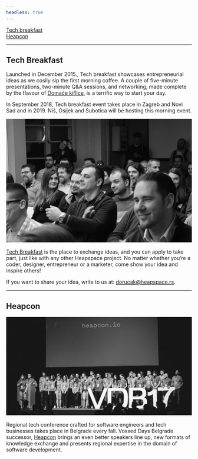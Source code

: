 ```yaml
---
headless: true
---
```


[Tech breakfast](#tech-breakfast)<br>
[Heapcon](#heapcon)

---

## Tech Breakfast

Launched in December 2015., Tech breakfast showcases entrepreneurial ideas as we cosily sip the first morning coffee. A couple of five-minute presentations, two-minute Q&A sessions, and networking, made complete by the flavour of [Domaće kiflice](http://domacekiflice.rs/), is a terrific way to start your day.

In September 2018, Tech breakfast event takes place in Zagreb and Novi Sad and in 2019. Niš, Osijek and Subotica will be hosting this morning event.

![](td.jpg)

[Tech Breakfast](https://tehnoloskidorucak.io/ "Tehnološki doručak") is the place to exchange ideas, and you can apply to take part, just like with any other Heapspace project. No matter whether you’re a coder, designer, entrepreneur or a marketer, come show your idea and inspire others!

If you want to share your idea, write to us at: [dorucak@heapspace.rs](mailto:dorucak@heapspace.rs).

---

## Heapcon

![](hc.jpg)

Regional tech conference crafted for software engineers and tech businesses takes place in Belgrade every fall. Voxxed Days Belgrade successor, [Heapcon](http://heapcon.io/) brings an even better speakers line up, new formats of knowledge exchange and presents regional expertise in the domain of software development.
